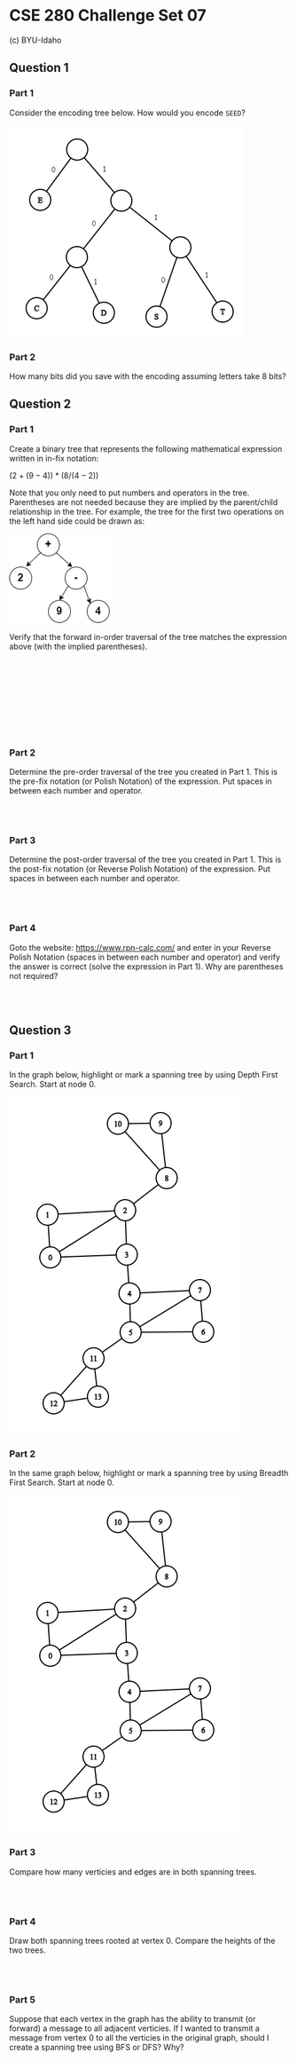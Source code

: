 # CSE 280 Challenge Set 07

(c) BYU-Idaho

## Question 1

### Part 1

Consider the encoding tree below.  How would you encode `SEED`?  

![](group7_graph1.png)

### Part 2

How many bits did you save with the encoding assuming letters take 8 bits?

## Question 2

### Part 1

Create a binary tree that represents the following mathematical expression written in in-fix notation:

$(2 + (9 - 4)) * (8 / (4 - 2))$

Note that you only need to put numbers and operators in the tree.  Parentheses are not needed because they are implied by the parent/child relationship in the tree.
For example, the tree for the first two operations on the left hand side could be drawn as:

![](group07_graph4.png)

Verify that the forward in-order traversal of the tree matches the expression above (with the implied parentheses).

<br /><br /><br /><br /><br /><br /><br /><br />

### Part 2

Determine the pre-order traversal of the tree you created in Part 1.  This is the pre-fix notation (or Polish Notation) of the expression.  Put spaces in between each number and operator.

<br /><br />

### Part 3

Determine the post-order traversal of the tree you created in Part 1.  This is the post-fix notation (or Reverse Polish Notation) of the expression.  Put spaces in between each number and operator.

<br /><br /> 

### Part 4

Goto the website: https://www.rpn-calc.com/ and enter in your Reverse Polish Notation (spaces in between each number and operator) and verify the answer is correct (solve the expression in Part 1).  Why are parentheses not required?

<br /><br />


## Question 3

### Part 1

In the graph below, highlight or mark a spanning tree by using Depth First Search. Start at node 0.

![](group7_graph3.png)

### Part 2

In the same graph below, highlight or mark a spanning tree by using Breadth First Search.  Start at node 0.

![](group7_graph3.png)

### Part 3

Compare how many verticies and edges are in both spanning trees.

<br /><br />

### Part 4

Draw both spanning trees rooted at vertex 0. Compare the heights of the two trees.  

<br /><br />

### Part 5

Suppose that each vertex in the graph has the ability to transmit (or forward) a message to all adjacent verticies.  If I wanted to transmit a message from vertex 0 to all the verticies in the original graph, should I create a spanning tree using BFS or DFS?  Why?  


